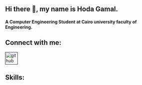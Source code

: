 ## Hi there 👋, my name is Hoda Gamal.
#### A Computer Engineering Student at Cairo university faculty of Engineering.

## Connect with me:
[<img src='https://drive.google.com/file/d/1C1Ea2EOxPOXc__8P9kNwtMEEn3WumnOX/view?usp=sharing' alt='github' height='40'>]()
## Skills:


<!--
**Hoda233/Hoda233** is a ✨ _special_ ✨ repository because its `README.md` (this file) appears on your GitHub profile.

Here are some ideas to get you started:

- 🔭 I’m currently working on ...
- 🌱 I’m currently learning ...
- 👯 I’m looking to collaborate on ...
- 🤔 I’m looking for help with ...
- 💬 Ask me about ...
- 📫 How to reach me: ...
- 😄 Pronouns: ...
- ⚡ Fun fact: ...
-->
